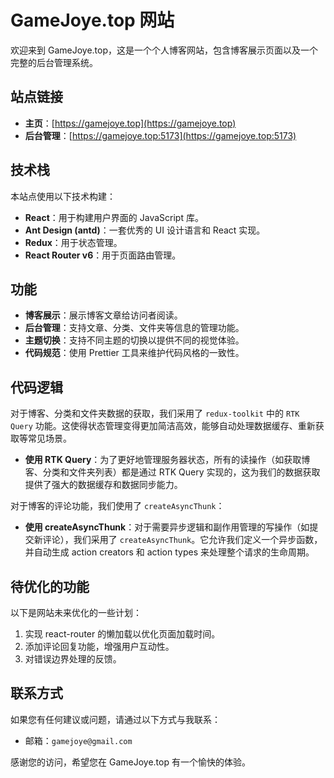 # GameJoye.top 网站

欢迎来到 GameJoye.top，这是一个个人博客网站，包含博客展示页面以及一个完整的后台管理系统。

## 站点链接

- **主页**：[https://gamejoye.top](https://gamejoye.top)
- **后台管理**：[https://gamejoye.top:5173](https://gamejoye.top:5173)

## 技术栈

本站点使用以下技术构建：

- **React**：用于构建用户界面的 JavaScript 库。
- **Ant Design (antd)**：一套优秀的 UI 设计语言和 React 实现。
- **Redux**：用于状态管理。
- **React Router v6**：用于页面路由管理。

## 功能

- **博客展示**：展示博客文章给访问者阅读。
- **后台管理**：支持文章、分类、文件夹等信息的管理功能。
- **主题切换**：支持不同主题的切换以提供不同的视觉体验。
- **代码规范**：使用 Prettier 工具来维护代码风格的一致性。

## 代码逻辑

对于博客、分类和文件夹数据的获取，我们采用了 `redux-toolkit` 中的 `RTK Query` 功能。这使得状态管理变得更加简洁高效，能够自动处理数据缓存、重新获取等常见场景。

- **使用 RTK Query**：为了更好地管理服务器状态，所有的读操作（如获取博客、分类和文件夹列表）都是通过 RTK Query 实现的，这为我们的数据获取提供了强大的数据缓存和数据同步能力。

对于博客的评论功能，我们使用了 `createAsyncThunk`：

- **使用 createAsyncThunk**：对于需要异步逻辑和副作用管理的写操作（如提交新评论），我们采用了 `createAsyncThunk`。它允许我们定义一个异步函数，并自动生成 action creators 和 action types 来处理整个请求的生命周期。

## 待优化的功能

以下是网站未来优化的一些计划：

1. 实现 react-router 的懒加载以优化页面加载时间。
2. 添加评论回复功能，增强用户互动性。
3. 对错误边界处理的反馈。

## 联系方式

如果您有任何建议或问题，请通过以下方式与我联系：

- 邮箱：`gamejoye@gmail.com`

感谢您的访问，希望您在 GameJoye.top 有一个愉快的体验。
